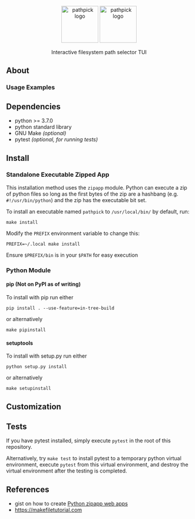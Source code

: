 <p align="center">
  <img 
    title="pathpick logo"
    alt="pathpick logo"
    align="center"
    height="100"
    src="https://user-images.githubusercontent.com/85039141/147019614-a3dcfa9f-dace-4909-964d-e2af8da36290.png#gh-light-mode-only"
  >
  <img
    title="pathpick logo"
    alt="pathpick logo"
    align="center"
    height="100"
    src="https://user-images.githubusercontent.com/85039141/147019574-a416d0d8-2289-4b00-998d-06950e36424f.png#gh-dark-mode-only"
  >
  <br/><br/>Interactive filesystem path selector TUI
</p>

## About

### Usage Examples


## Dependencies
- python >= 3.7.0
- python standard library
- GNU Make _(optional)_
- pytest _(optional, for running tests)_

## Install

### Standalone Executable Zipped App
This installation method uses the `zipapp` module. Python can execute a zip of python files so long as the first bytes of the zip are a hashbang (e.g. `#!/usr/bin/python`) and the zip has the executable bit set.

To install an executable named `pathpick` to `/usr/local/bin/` by default, run:

    make install

Modify the `PREFIX` environment variable to change this:

    PREFIX=~/.local make install

Ensure `$PREFIX/bin` is in your `$PATH` for easy execution

### Python Module

#### pip (Not on PyPI as of writing)
To install with pip run either

    pip install . --use-feature=in-tree-build

or alternatively

    make pipinstall

#### setuptools
To install with setup.py run either

    python setup.py install

or alternatively

    make setupinstall


## Customization

## Tests
If you have pytest installed, simply execute `pytest` in the root of this repository.

Alternatively, try `make test` to install pytest to a temporary python virtual environment, execute `pytest` from this virtual environment, and destroy the virtual environment after the testing is completed.

## References
- gist on how to create [Python zipapp web apps](https://gist.github.com/lukassup/cf289fdd39124d5394513a169206631c)
- https://makefiletutorial.com

